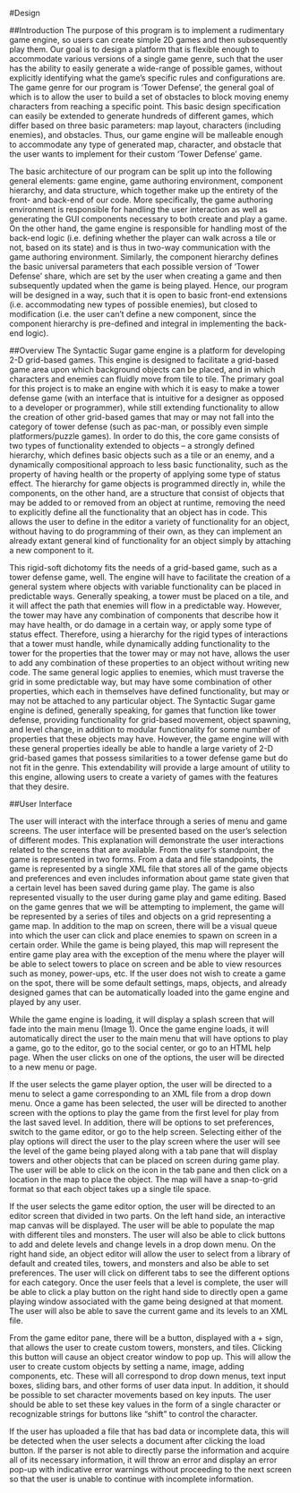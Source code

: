 #Design

##Introduction
The purpose of this program is to implement a rudimentary game engine, so users can create simple 2D games and then subsequently play them. Our goal is to design a platform that is flexible enough to accommodate various versions of a single game genre, such that the user has the ability to easily generate a wide-range of possible games, without explicitly identifying what the game’s specific rules and configurations are. The game genre for our program is ‘Tower Defense’, the general goal of which is to allow the user to build a set of obstacles to block moving enemy characters from reaching a specific point. This basic design specification can easily be extended to generate hundreds of different games, which differ based on three basic parameters: map layout, characters (including enemies), and obstacles. Thus, our game engine will be malleable enough to accommodate any type of generated map, character, and obstacle that the user wants to implement for their custom ‘Tower Defense’ game.

The basic architecture of our program can be split up into the following general elements: game engine, game authoring environment, component hierarchy, and data structure, which together make up the entirety of the front- and back-end of our code. More specifically, the game authoring environment is responsible for handling the user interaction as well as generating the GUI components necessary to both create and play a game. On the other hand, the game engine is responsible for handling most of the back-end logic (i.e. defining whether the player can walk across a tile or not, based on its state) and is thus in two-way communication with the game authoring environment. Similarly, the component hierarchy defines the basic universal parameters that each possible version of ‘Tower Defense’ share, which are set by the user when creating a game and then subsequently updated when the game is being played. Hence, our program will be designed in a way, such that it is open to basic front-end extensions (i.e. accommodating new types of possible enemies), but closed to modification (i.e. the user can’t define a new component, since the component hierarchy is pre-defined and integral in implementing the back-end logic). 

##Overview
The Syntactic Sugar game engine is a platform for developing 2-D grid-based games. This engine is designed to facilitate a grid-based game area upon which background objects can be placed, and in which characters and enemies can fluidly move from tile to tile. The primary goal for this project is to make an engine with which it is easy to make a tower defense game (with an interface that is intuitive for a designer as opposed to a developer or programmer), while still extending functionality to allow the creation of other grid-based games that may or may not fall into the category of tower defense (such as pac-man, or possibly even simple platformers/puzzle games).
In order to do this, the core game consists of two types of functionality extended to objects – a strongly defined hierarchy, which defines basic objects such as a tile or an enemy, and a dynamically compositional approach to less basic functionality, such as the property of having health or the property of applying some type of status effect. The hierarchy for game objects is programmed directly in, while the components, on the other hand, are a structure that consist of objects that may be added to or removed from an object at runtime, removing the need to explicitly define all the functionality that an object has in code. This allows the user to define in the editor a variety of functionality for an object, without having to do programming of their own, as they can implement an already extant general kind of functionality for an object simply by attaching a new component to it.

This rigid-soft dichotomy fits the needs of a grid-based game, such as a tower defense game, well. The engine will have to facilitate the creation of a general system where objects with variable functionality can be placed in predictable ways. Generally speaking, a tower must be placed on a tile, and it will affect the path that enemies will flow in a predictable way. However, the tower may have any combination of components that describe how it may have health, or do damage in a certain way, or apply some type of status effect. Therefore, using a hierarchy for the rigid types of interactions that a tower must handle, while dynamically adding functionality to the tower for the properties that the tower may or may not have, allows the user to add any combination of these properties to an object without writing new code. The same general logic applies to enemies, which must traverse the grid in some predictable way, but may have some combination of other properties, which each in themselves have defined functionality, but may or may not be attached to any particular object. 
The Syntactic Sugar game engine is defined, generally speaking, for games that function like tower defense, providing functionality for grid-based movement, object spawning, and level change, in addition to modular functionality for some number of properties that these objects may have. However, the game engine will with these general properties ideally be able to handle a large variety of 2-D grid-based games that possess similarities to a tower defense game but do not fit in the genre. This extendability will provide a large amount of utility to this engine, allowing users to create a variety of games with the features that they desire.

##User Interface

The user will interact with the interface through a series of menu and game screens. The user interface will be presented based on the user’s selection of different modes. This explanation will demonstrate the user interactions related to the screens that are available. From the user’s standpoint, the game is represented in two forms. From a data and file standpoints, the game is represented by a single XML file that stores all of the game objects and preferences and even includes information about game state given that a certain level has been saved during game play. The game is also represented visually to the user during game play and game editing. Based on the game genres that we will be attempting to implement, the game will be represented by a series of tiles and objects on a grid representing a game map. In addition to the map on screen, there will be a visual queue into which the user can click and place enemies to spawn on screen in a certain order. While the game is being played, this map will represent the entire game play area with the exception of the menu where the player will be able to select towers to place on screen and be able to view resources such as money, power-ups, etc. If the user does not wish to create a game on the spot, there will be some default settings, maps, objects, and already designed games that can be automatically loaded into the game engine and played by any user. 

While the game engine is loading, it will display a splash screen that will fade into the main menu (Image 1). Once the game engine loads, it will automatically direct the user to the main menu that will have options to play a game, go to the editor, go to the social center, or go to an HTML help page. When the user clicks on one of the options, the user will be directed to a new menu or page. 

If the user selects the game player option, the user will be directed to a menu to select a game corresponding to an XML file from a drop down menu. Once a game has been selected, the user will be directed to another screen with the options to play the game from the first level for play from the last saved level. In addition, there will be options to set preferences, switch to the game editor, or go to the help screen. Selecting either of the play options will direct the user to the play screen where the user will see the level of the game being played along with a tab pane that will display towers and other objects that can be placed on screen during game play. The user will be able to click on the icon in the tab pane and then click on a location in the map to place the object. The map will have a snap-to-grid format so that each object takes up a single tile space. 

If the user selects the game editor option, the user will be directed to an editor screen that divided in two parts. On the left hand side, an interactive map canvas will be displayed. The user will be able to populate the map with different tiles and monsters. The user will also be able to click buttons to add and delete levels and change levels in a drop down menu. On the right hand side, an object editor will allow the user to select from a library of default and created tiles, towers, and monsters and also be able to set preferences. The user will click on different tabs to see the different options for each category. Once the user feels that a level is complete, the user will be able to click a play button on the right hand side to directly open a game playing window associated with the game being designed at that moment. The user will also be able to save the current game and its levels to an XML file. 

From the game editor pane, there will be a button, displayed with a + sign,  that allows the user to create custom towers, monsters, and tiles. Clicking this button will cause an object creator window to pop up. This will allow the user to create custom objects by setting a name, image, adding components, etc. These will all correspond to drop down menus, text input boxes, sliding bars, and other forms of user data input. In addition, it should be possible to set character movements based on key inputs. The user should be able to set these key values in the form of a single character or recognizable strings for buttons like “shift” to control the character. 

If the user has uploaded a file that has bad data or incomplete data, this will be detected when the user selects a document after clicking the load button. If the parser is not able to directly parse the information and acquire all of its necessary information, it will throw an error and display an error pop-up with indicative error warnings without proceeding to the next screen so that the user is unable to continue with incomplete information. 
